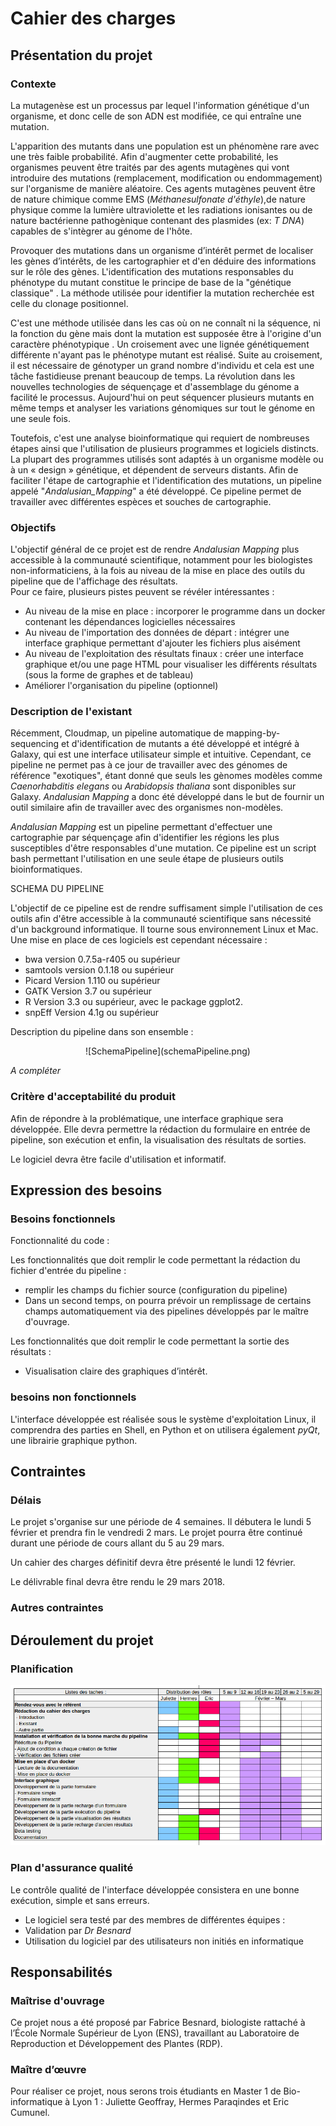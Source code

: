 # Cahier des charges

<!-- Version brouillon n'hésitez pas à la modifier ou à mettre des commentaires pour qu'on en discute :) -->

## Présentation du projet

### Contexte

La mutagenèse est un processus par lequel l'information génétique d'un organisme, et donc celle de son ADN est modifiée, ce qui entraîne une mutation.

L'apparition des mutants dans une population est un phénomène rare avec une très faible probabilité<!-- et donc aillant une faible probabilité de se produire -->. Afin d'augmenter cette probabilité, les organismes peuvent être traités par des agents mutagènes qui vont introduire des mutations (remplacement, modification ou endommagement) sur l'organisme de manière aléatoire. Ces agents mutagènes peuvent être de nature chimique comme EMS (_Méthanesulfonate d'éthyle_),de nature physique comme la lumière ultraviolette et les radiations ionisantes ou de nature bactérienne pathogènique contenant des plasmides (ex: _T DNA_) capables de s'intègrer au génome de l'hôte.
<!-- integre un gene au génome de l'hote cad séquence ADN capable ou nos de s'exprimer -->

Provoquer des mutations dans un organisme d’intérêt permet de localiser les gènes d’intérêts, de les cartographier et d'en déduire des informations sur le rôle des gènes. L'identification des mutations responsables du phénotype du mutant constitue le principe de base de la "génétique classique" <!-- pas medelienne plutot? -->. La méthode utilisée pour identifier la mutation recherchée est celle du clonage positionnel.

C'est une méthode utilisée dans les cas où on ne connaît ni la séquence, ni la fonction du gène mais dont la mutation est supposée être à l'origine d'un caractère phénotypique <!-- visible -->. Un croisement avec une lignée génétiquement différente n'ayant pas le phénotype mutant est réalisé. Suite au croisement, il est nécessaire de génotyper un grand nombre d'individu et cela est une tâche fastidieuse prenant beaucoup de temps. La révolution dans les nouvelles technologies de séquençage et d'assemblage du génome a facilité le processus. Aujourd'hui on peut séquencer plusieurs mutants en même temps et analyser les variations génomiques sur tout le génome en une seule fois.

Toutefois, c'est une analyse bioinformatique qui requiert de nombreuses étapes ainsi que l'utilisation de plusieurs programmes et logiciels distincts. La plupart des programmes utilisés sont adaptés à un organisme modèle ou à un « design » génétique, et dépendent de serveurs distants. Afin de faciliter l'étape de cartographie et l'identification des mutations, un pipeline appelé "_Andalusian_Mapping_" a été développé. Ce pipeline permet de travailler avec différentes espèces et souches de cartographie.




<!--Dans cette analyse nous utiliserons des plantes qui sont capables de se reproduire avec elle même (selfing ou self-fertilization). Ce qui va nous être très être très utiles.

La question principale que l'on se pose est comme trouver la position de la mutation que l'on cherche? Par exemple on cherche le ou les gènes résponsable de la couleurs des feuilles. On va muter un grand nombre de plantes et si par chanche on se rend compte que l'un des pénotype a une couleur de feuille différente on a toucher ce ou ces gènes d'intéret. On va alors procéder par croissement pour esayer de retrouer le locus de notre mutation.

Les croisements :

+ **M0** : ligné sauvage de l'organisme d'interet.
+ **M1** : On va dans un premier temps générer des mutations dans des organismes d'interet M0. Avec des agent chimique, des onde ou des bactérie TDNA.
+ **M2** : La première génération obetnu par auto reproduction. Elle regroupe le fardeau mutationnel de son parent. A cete étpa on ne va pas voir les mutation recessive puique l'on a que des organisme hétérozygote.

+ **F1** : On va ensuite croiser les mutant créer en M2 avec une génération M0 sauvage. La génération obtenu nous indique si notre gène d'interet est dominant ou recessif, si on voit le phéntotipe le gène est dominant sinon il est recessif. Toute cette génération est hétérozygote.
+ **F2** : On obtient cette génération par retro reproduction de la génération F1. A cette étape on calcul les proportion de mutant/sauvage que l'ont obtient. Si l'on est proche des proportion medelienne on sais que le ou les mutations qui génère notre phétotipe sont proche l'une de l'autre. On est dans le cadre d'une ségrégation 3-1.
+ **F3** :

Le ségrégation c'est la séparation des phénotype grâce a une descendance, on sépare les trait récessif des parents.
-->
### Objectifs

L'objectif général de ce projet est de rendre *Andalusian Mapping* plus accessible à la communauté scientifique, notamment pour les biologistes non-informaticiens, à la fois au niveau de la mise en place des outils du pipeline que de l'affichage des résultats.  
Pour ce faire, plusieurs pistes peuvent se révéler intéressantes : 

* Au niveau de la mise en place : incorporer le programme dans un docker contenant les dépendances logicielles nécessaires
* Au niveau de l'importation des données de départ : intégrer une interface graphique permettant d'ajouter les fichiers plus aisément
* Au niveau de l'exploitation des résultats finaux : créer une interface graphique et/ou une page HTML pour visualiser les différents résultats (sous la forme de graphes et de tableau)
* Améliorer l'organisation du pipeline (optionnel) 


### Description de l'existant

Récemment, Cloudmap, un pipeline automatique de mapping-by-sequencing et d'identification de mutants a été développé et intégré à Galaxy, qui est une interface utilisateur simple et intuitive.
Cependant, ce pipeline ne permet pas à ce jour de travailler avec des génomes de référence "exotiques", étant donné que seuls les gènomes modèles comme *Caenorhabditis elegans* ou *Arabidopsis thaliana* sont disponibles sur Galaxy.
*Andalusian Mapping* a donc été développé dans le but de fournir un outil similaire afin de travailler avec des organismes non-modèles.

*Andalusian Mapping* est un pipeline permettant d'effectuer une cartographie par séquençage afin d'identifier les régions les plus susceptibles d'être responsables d'une mutation.
Ce pipeline est un script bash permettant l'utilisation en une seule étape de plusieurs outils bioinformatiques.

SCHEMA DU PIPELINE

L'objectif de ce pipeline est de rendre suffisament simple l'utilisation de ces outils afin d'être accessible à la communauté scientifique sans nécessité d'un background informatique. Il tourne sous environnement Linux et Mac.
Une mise en place de ces logiciels est cependant nécessaire :

* bwa version 0.7.5a-r405 ou supérieur
* samtools version 0.1.18 ou supérieur
* Picard Version 1.110 ou supérieur
* GATK Version 3.7 ou supérieur
* R Version 3.3 ou supérieur, avec le package ggplot2.
* snpEff Version 4.1g ou supérieur

Description du pipeline dans son ensemble :

<center>
![SchemaPipeline](schemaPipeline.png)
</center>

_A compléter_

### Critère d'acceptabilité du produit

Afin de répondre à la problématique, une interface graphique sera développée. Elle devra permettre la rédaction du formulaire en entrée de pipeline, son exécution et enfin, la visualisation des résultats de sorties.

Le logiciel devra être facile d'utilisation et informatif.

## Expression des besoins

### Besoins fonctionnels

Fonctionnalité du code :

Les fonctionnalités que doit remplir le code permettant la rédaction du fichier d'entrée du pipeline :

+ remplir les champs du fichier source (configuration du pipeline)
+ Dans un second temps, on pourra prévoir un remplissage de certains champs automatiquement via des pipelines développés par le maître d'ouvrage.

Les fonctionnalités que doit remplir le code permettant la sortie des résultats :

+ Visualisation claire des graphiques d’intérêt.

### besoins non fonctionnels

L'interface développée est réalisée sous le système d'exploitation Linux, il comprendra des parties en Shell, en Python et on utilisera également *pyQt*, une librairie graphique python.

## Contraintes

### Délais

Le projet s'organise sur une période de 4 semaines. Il débutera le lundi 5 février et prendra fin le vendredi 2 mars. Le projet pourra être continué durant une période de cours allant du 5 au 29 mars.

Un cahier des charges définitif devra être présenté le lundi 12 février.

Le délivrable final devra être rendu le 29 mars 2018.

### Autres contraintes

## Déroulement du projet

### Planification

![gantt](gantt.png)

### Plan d'assurance qualité

Le contrôle qualité de l'interface développée consistera en une bonne exécution, simple et sans erreurs.
<!-- Jeu test allegé -->

* Le logiciel sera testé par des membres de différentes équipes :
* Validation par _Dr Besnard_
* Utilisation du logiciel par des utilisateurs non initiés en informatique

## Responsabilités

### Maîtrise d'ouvrage

Ce projet nous a été proposé par Fabrice Besnard, biologiste rattaché à l’École Normale Supérieur de Lyon (ENS), travaillant au Laboratoire de Reproduction et Développement des Plantes (RDP).

### Maître d’œuvre

Pour réaliser ce projet, nous serons trois étudiants en Master 1 de Bio-informatique à Lyon 1 : Juliette Geoffray, Hermes Paraqindes et Eric Cumunel.
